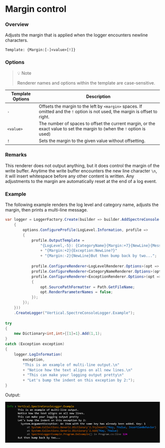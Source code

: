 ﻿# Margin control

### Overview

Adjusts the margin that is applied when the logger encounters newline characters.

```
Template: {Margin:[-]<value>[!]}
```

### Options

> 💡 Note
>
> Renderer names and options within the template are case-sensitive.

|Template Options|Description|
|---|---|
|`-`|Offsets the margin to the left by `<margin>` spaces. If omitted and the `!` option is not used, the margin is offset to right.
|`<value>`|The number of spaces to offset the current margin, or the exact value to set the margin to (when the `!` option is used)|
|`!`|Sets the margin to the given value without offsetting.|

### Remarks

This renderer does not output anything, but it does control the margin of the write buffer. Anytime the write buffer encounters the new line character `\n`, it will insert whitespace before any other content is written. Any adjustments to the margin are automatically reset at the end of a log event.

### Example

The following example renders the log level and category name, adjusts the margin, then prints a multi-line message.

```csharp
var logger = LoggerFactory.Create(builder => builder.AddSpectreConsole(options =>
    {
        options.ConfigureProfile(LogLevel.Information, profile =>
        {
            profile.OutputTemplate =
                "{LogLevel,-5}: {CategoryName}{Margin:+7}{NewLine}{Message}"
                + "{Margin:+2}{Exception:NewLine?}"
                + "{Margin:-2}{NewLine}But then bump back by two...";
            
            profile.ConfigureRenderer<LogLevelRenderer.Options>(opt => opt.Style = "green");
            profile.ConfigureRenderer<CategoryNameRenderer.Options>(opt => opt.Style = "orange1");
            profile.ConfigureRenderer<ExceptionRenderer.Options>(opt =>
            {
                opt.SourcePathFormatter = Path.GetFileName;
                opt.RenderParameterNames = false;
            });
        });
    }))
    .CreateLogger("Vertical.SpectreConsoleLogger.Example");

try
{
    new Dictionary<int,int>{[1]=1}.Add(1,1);
}
catch (Exception exception)
{
    logger.LogInformation(
        exception,
        "This is an example of multi-line output.\n" 
        + "Notice how the text aligns on all new lines.\n" 
        + "This can make your logging output pretty\n"
        + "Let's bump the indent on this exception by 2:");    
}
```

Output:

![output](snips/margin-control.png)